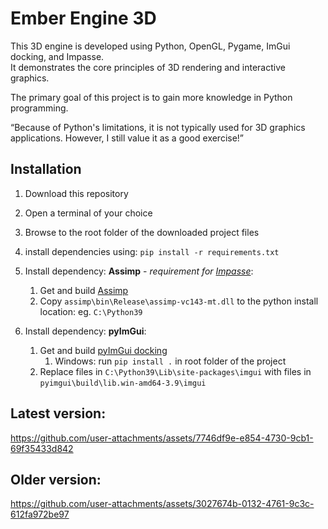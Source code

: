 

# Ember Engine 3D

This 3D engine is developed using Python, OpenGL, Pygame, ImGui docking, and Impasse. \
It demonstrates the core principles of 3D rendering and interactive graphics.

The primary goal of this project is to gain more knowledge in Python programming.

“Because of Python's limitations, it is not typically used for 3D graphics applications. However, I still value it as a good exercise!”

## Installation

1. Download this repository
2. Open a terminal of your choice
3. Browse to the root folder of the downloaded project files
4. install dependencies using: ```pip install -r requirements.txt```

5. Install dependency: **Assimp** - *requirement for [Impasse](https://github.com/SaladDais/Impasse)*:
	1. Get and build [Assimp](https://github.com/assimp/assimp/tree/master)
	2. Copy ```assimp\bin\Release\assimp-vc143-mt.dll``` to the python install location: eg. ```C:\Python39```

7. Install dependency: **pyImGui**:
	1. Get and build [pyImGui docking](https://github.com/pyimgui/pyimgui/tree/docking)
 		1. Windows: run ```pip install .``` in root folder of the project 
	3. Replace files in ```C:\Python39\Lib\site-packages\imgui``` with files in ```pyimgui\build\lib.win-amd64-3.9\imgui```

## Latest version:
https://github.com/user-attachments/assets/7746df9e-e854-4730-9cb1-69f35433d842

## Older version:
https://github.com/user-attachments/assets/3027674b-0132-4761-9c3c-612fa972be97
